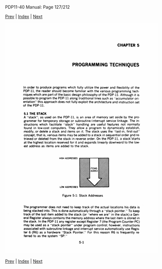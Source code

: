 PDP11-40 Manual: Page 127/212

[Prev](pdp11-40-000126.html) | [Index](index.html) | [Next](pdp11-40-000128.html)

![](pdp11-40-000127.gif)

[Prev](pdp11-40-000126.html) | [Index](index.html) | [Next](pdp11-40-000128.html)

